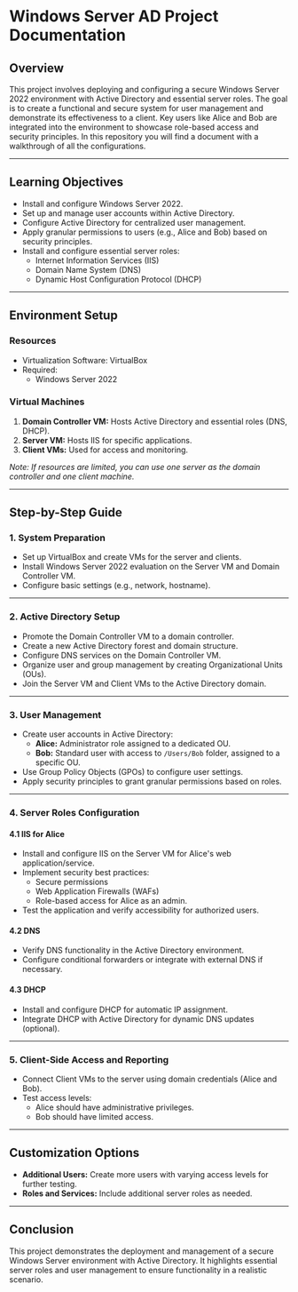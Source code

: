 # Windows Server AD Project Documentation

## Overview
This project involves deploying and configuring a secure Windows Server 2022 environment with Active Directory and essential server roles. 
The goal is to create a functional and secure system for user management and demonstrate its effectiveness to a client. 
Key users like Alice and Bob are integrated into the environment to showcase role-based access and security principles.
In this repository you will find a document with a walkthrough of all the configurations.

---

## Learning Objectives

- Install and configure Windows Server 2022.
- Set up and manage user accounts within Active Directory.
- Configure Active Directory for centralized user management.
- Apply granular permissions to users (e.g., Alice and Bob) based on security principles.
- Install and configure essential server roles:
  - Internet Information Services (IIS)
  - Domain Name System (DNS)
  - Dynamic Host Configuration Protocol (DHCP)

---

## Environment Setup

### **Resources**
- Virtualization Software: VirtualBox
- Required:
  - Windows Server 2022

### **Virtual Machines**
1. **Domain Controller VM:** Hosts Active Directory and essential roles (DNS, DHCP).
2. **Server VM:** Hosts IIS for specific applications.
3. **Client VMs:** Used for access and monitoring.

*Note: If resources are limited, you can use one server as the domain controller and one client machine.*

---

## Step-by-Step Guide

### **1. System Preparation**
- Set up VirtualBox and create VMs for the server and clients.
- Install Windows Server 2022 evaluation on the Server VM and Domain Controller VM.
- Configure basic settings (e.g., network, hostname).

---

### **2. Active Directory Setup**
- Promote the Domain Controller VM to a domain controller.
- Create a new Active Directory forest and domain structure.
- Configure DNS services on the Domain Controller VM.
- Organize user and group management by creating Organizational Units (OUs).
- Join the Server VM and Client VMs to the Active Directory domain.

---

### **3. User Management**
- Create user accounts in Active Directory:
  - **Alice:** Administrator role assigned to a dedicated OU.
  - **Bob:** Standard user with access to `/Users/Bob` folder, assigned to a specific OU.
- Use Group Policy Objects (GPOs) to configure user settings.
- Apply security principles to grant granular permissions based on roles.

---

### **4. Server Roles Configuration**

#### **4.1 IIS for Alice**
- Install and configure IIS on the Server VM for Alice's web application/service.
- Implement security best practices:
  - Secure permissions
  - Web Application Firewalls (WAFs)
  - Role-based access for Alice as an admin.
- Test the application and verify accessibility for authorized users.

#### **4.2 DNS**
- Verify DNS functionality in the Active Directory environment.
- Configure conditional forwarders or integrate with external DNS if necessary.

#### **4.3 DHCP**
- Install and configure DHCP for automatic IP assignment.
- Integrate DHCP with Active Directory for dynamic DNS updates (optional).

---

### **5. Client-Side Access and Reporting**
- Connect Client VMs to the server using domain credentials (Alice and Bob).
- Test access levels:
  - Alice should have administrative privileges.
  - Bob should have limited access.

---

## Customization Options
- **Additional Users:** Create more users with varying access levels for further testing.
- **Roles and Services:** Include additional server roles as needed.

---

## Conclusion
This project demonstrates the deployment and management of a secure Windows Server environment with Active Directory. 
It highlights essential server roles and user management to ensure functionality in a realistic scenario.
